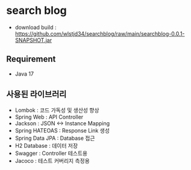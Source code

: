 # search blog
- download build : https://github.com/wlstjd34/searchblog/raw/main/searchblog-0.0.1-SNAPSHOT.jar

## Requirement
- Java 17

## 사용된 라이브러리

- Lombok : 코드 가독성 및 생산성 향상
- Spring Web : API Controller
- Jackson : JSON <-> Instance Mapping
- Spring HATEOAS : Response Link 생성
- Spring Data JPA : Database 접근
- H2 Database : 데이터 저장
- Swagger : Controller 테스트용
- Jacoco : 테스트 커버리지 측정용
